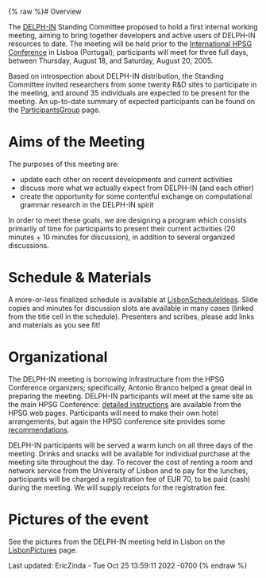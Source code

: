 {% raw %}# Overview

The [DELPH-IN](http://www.delph-in.net) Standing Committee proposed to
hold a first internal working meeting, aiming to bring together
developers and active users of DELPH-IN resources to date. The meeting
will be held prior to the [International HPSG
Conference](http://hpsg2005.di.fc.ul.pt/) in Lisboa (Portugal);
participants will meet for three full days, between Thursday, August 18,
and Saturday, August 20, 2005.

Based on introspection about DELPH-IN distribution, the Standing
Committee invited researchers from some twenty R&D sites to participate
in the meeting, and around 35 individuals are expected to be present for
the meeting. An up-to-date summary of expected participants can be found
on the [ParticipantsGroup](../ParticipantsGroup) page.

# Aims of the Meeting

The purposes of this meeting are:

- update each other on recent developments and current activities
- discuss more what we actually expect from DELPH-IN (and each other)
- create the opportunity for some contentful exchange on computational
grammar research in the DELPH-IN spirit

In order to meet these goals, we are designing a program which consists
primarily of time for participants to present their current activities
(20 minutes + 10 minutes for discussion), in addition to several
organized discussions.

# Schedule & Materials

A more-or-less finalized schedule is available at
[LisbonScheduleIdeas](LisbonScheduleIdeas). Slide copies and minutes for
discussion slots are available in many cases (linked from the title cell
in the schedule). Presenters and scribes, please add links and materials
as you see fit!

# Organizational

The DELPH-IN meeting is borrowing infrastructure from the HPSG
Conference organizers; specifically, Antonio Branco helped a great deal
in preparing the meeting. DELPH-IN participants will meet at the same
site as the main HPSG Conference: [detailed
instructions](http://hpsg2005.di.fc.ul.pt/venue.htm) are available from
the HPSG web pages. Participants will need to make their own hotel
arrangements, but again the HPSG conference site provides some
[recommendations](http://hpsg2005.di.fc.ul.pt/registration.htm#accommodation).

DELPH-IN participants will be served a warm lunch on all three days of
the meeting. Drinks and snacks will be available for individual purchase
at the meeting site throughout the day. To recover the cost of renting a
room and network service from the University of Lisbon and to pay for
the lunches, participants will be charged a registration fee of EUR 70,
to be paid (cash) during the meeting. We will supply receipts for the
registration fee.

# Pictures of the event

See the pictures from the DELPH-IN meeting held in Lisbon on the
[LisbonPictures](LisbonPictures) page.

Last updated: EricZinda - Tue Oct 25 13:59:11 2022 -0700
{% endraw %}